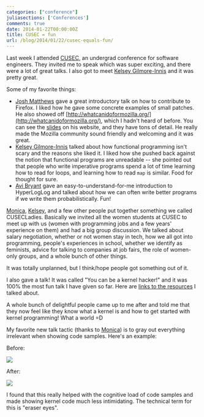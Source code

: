 ```yaml
---
categories: ["conference"]
juliasections: ['Conferences']
comments: true
date: 2014-01-22T00:00:00Z
title: CUSEC = fun
url: /blog/2014/01/22/cusec-equals-fun/
---
```


Last week I attended [CUSEC](http://2014.cusec.net/), an undergrad
conference for software engineers. They invited me to speak which was
super exciting, and there were a lot of great talks. I also got to
meet [Kelsey Gilmore-Innis](https://twitter.com/kelseyinnis) and it
was pretty great.

Some of my favorite things:
<!--more-->

* [Josh Matthews](http://www.joshmatthews.net/) gave a great
  introductory talk on how to contribute to Firefox. I liked how he
  gave some concrete examples of small patches. He also showed off
  [http://whatcanidoformozilla.org/](http://whatcanidoformozilla.org/),
  which I hadn't heard of before. You can see the
  [slides](http://www.joshmatthews.net/cusec14/) on his website, and
  they have tons of detail. He really made the Mozilla community sound
  friendly and welcoming and it was great.
* [Kelsey Gilmore-Innis](https://twitter.com/kelseyinnis) talked about
  how functional programming isn't scary and the reasons she liked it.
  I liked how she pushed back against the notion that functional
  programs are unreadable -- she pointed out that people who write
  imperative programs spend a lot of time learning how to read for
  loops, and learning how to read `map` is similar. Food for thought
  for sure.
* [Avi Bryant](https://twitter.com/avibryant) gave an
  easy-to-understand-for-me introduction to HyperLogLog and talked
  about how we can often write better programs if we write them
  probabilistically. Fun!

[Monica](http://twitter.com/notwaldorf),
[Kelsey](https://twitter.com/kelseyinnis), and a few other people put
together something we called CUSECLadies. Basically we invited all the
women students at CUSEC to meet up with us (women with programming
jobs and a few years' experience on them) and had a big group
discussion. We talked about salary negotiation, whether or not women
stay in tech, how we all got into programming, people's experiences in
school, whether we identify as feminists, advice for talking to
companies at job fairs, the role of women-only groups, and a whole
bunch of other things.

It was totally unplanned, but I think/hope people got something out of
it. 

I also gave a talk! It was called "You can be a kernel hacker!" and it
was 100% the most fun talk I have given so far. Here are
[links to the resources](http://bit.ly/kernelfun) I talked about.

A whole bunch of delightful people came up to me after and told me
that they now feel like they know what a kernel is and how to get
started with kernel programming! What a world =D

My favorite new talk tactic (thanks to
[Monica](http://twitter.com/notwaldorf)) is to gray out everything
irrelevant when showing code samples. Here's an example:

Before:

<img src="/images/chmod-code.png">

After:

<img src="/images/chmod-code-crossed-out.png">

I found that this really helped with the cognitive load of code
samples and made showing kernel code much less intimidating. The
technical term for this is "eraser eyes".

